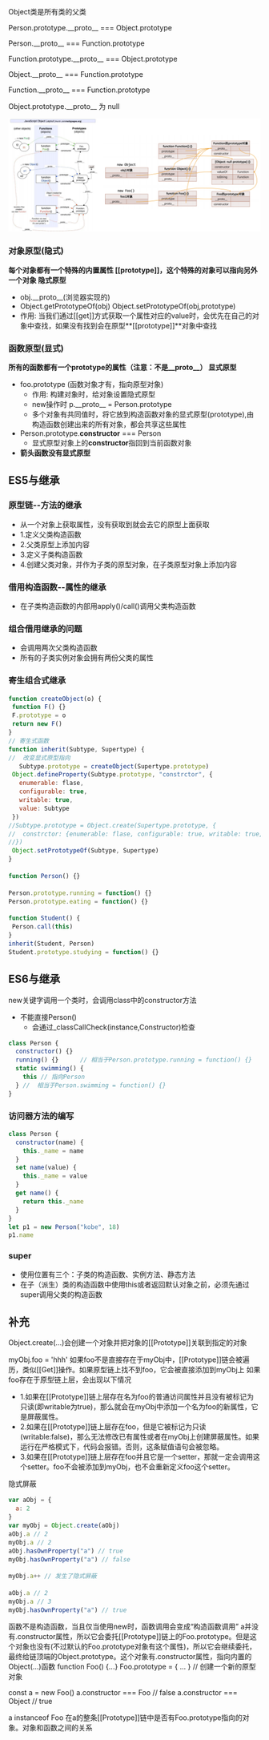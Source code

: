 Object类是所有类的父类

Person.prototype.\_\_proto\_\_ === Object.prototype

Person.\_\_proto\_\_ === Function.prototype 

Function.prototype.\_\_proto\_\_ === Object.prototype

Object.\_\_proto\_\_ === Function.prototype 

Function.\_\_proto\_\_ === Function.prototype 

Object.prototype.\_\_proto\_\_ 为 null



![image-20230124145558368](img/image-20230124145558368.png)





### 对象原型(隐式)

**每个对象都有一个特殊的内置属性 [[prototype]]，这个特殊的对象可以指向另外一个对象	隐式原型**

* obj.\_\_proto\_\_(浏览器实现的)
* Object.getPrototypeOf(obj)          Object.setPrototypeOf(obj,prototype)
* 作用: 当我们通过[[get]]方式获取一个属性对应的value时，会优先在自己的对象中查找，如果没有找到会在原型**[[prototype]]**对象中查找



### 函数原型(显式)

**所有的函数都有一个prototype的属性（注意：不是__proto__）		显式原型**         

* foo.prototype (函数对象才有，指向原型对象)
  * 作用: 构建对象时，给对象设置隐式原型
  * new操作时    p.\_\_proto\_\_ = Person.prototype
  * 多个对象有共同值时，将它放到构造函数对象的显式原型(prototype),由构造函数创建出来的所有对象，都会共享这些属性
* Person.prototype.**constructor** === Person
  * 显式原型对象上的**constructor**指回到当前函数对象
* **箭头函数没有显式原型**



## ES5与继承

### 原型链--方法的继承

* 从一个对象上获取属性，没有获取到就会去它的原型上面获取
* 1.定义父类构造函数
* 2.父类原型上添加内容
* 3.定义子类构造函数
* 4.创建父类对象，并作为子类的原型对象，在子类原型对象上添加内容

### 借用构造函数--属性的继承

* 在子类构造函数的内部用apply()/call()调用父类构造函数

### 组合借用继承的问题

* 会调用两次父类构造函数
* 所有的子类实例对象会拥有两份父类的属性



### 寄生组合式继承

 ```js
function createObject(o) {
  function F() {}
  F.prototype = o
  return new F()
}
// 寄生式函数
function inherit(Subtype, Supertype) {
//  改变显式原型指向
	Subtype.prototype = createObject(Supertype.prototype) 
  Object.defineProperty(Subtype.prototype, "constrctor", {
    enumerable: flase,
    configurable: true,
    writable: true,
    value: Subtype
  })
//Subtype.prototype = Object.create(Supertype.prototype, {
//  constrctor: {enumerable: flase, configurable: true, writable: true, value: Subtype}
//}) 
  Object.setPrototypeOf(Subtype, Supertype)
}

function Person() {}

Person.prototype.running = function() {}
Person.prototype.eating = function() {}

function Student() {
  Person.call(this)
}
inherit(Student, Person)
Student.prototype.studying = function() {}
 ```





## ES6与继承

new关键字调用一个类时，会调用class中的constructor方法

* 不能直接Person() 
  * 会通过_classCallCheck(instance,Constructor)检查

```js
class Person {
  constructor() {}
  running() {}		// 相当于Person.prototype.running = function() {}
  static swimming() {
    this // 指向Person
  } //	相当于Person.swimming = function() {}
}
```

### 访问器方法的编写

```js
class Person {
  constructor(name) {
    this._name = name
  }
  set name(value) {
    this._name = value
  }
  get name() {
    return this._name
  }
}
let p1 = new Person("kobe", 18)
p1.name
```

### super

* 使用位置有三个：子类的构造函数、实例方法、静态方法
* 在子（派生）类的构造函数中使用this或者返回默认对象之前，必须先通过super调用父类的构造函数







## 补充

Object.create(...)会创建一个对象并把对象的[[Prototype]]关联到指定的对象

myObj.foo = 'hhh'
如果foo不是直接存在于myObj中，[[Prototype]]链会被遍历，类似[[Get]]操作。如果原型链上找不到foo，它会被直接添加到myObj上
如果foo存在于原型链上层，会出现以下情况

- 1.如果在[[Prototype]]链上层存在名为foo的普通访问属性并且没有被标记为只读(即writable为true)，那么就会在myObj中添加一个名为foo的新属性，它是屏蔽属性。
- 2.如果在[[Prototype]]链上层存在foo，但是它被标记为只读(writable:false)，那么无法修改已有属性或者在myObj上创建屏蔽属性。如果运行在严格模式下，代码会报错。否则，这条赋值语句会被忽略。
- 3.如果在[[Prototype]]链上层存在foo并且它是一个setter，那就一定会调用这个setter。foo不会被添加到myObj，也不会重新定义foo这个setter。



隐式屏蔽

```js
var aObj = {
  a: 2
}
var myObj = Object.create(aObj)
aObj.a // 2
myObj.a // 2
aObj.hasOwnProperty("a") // true
myObj.hasOwnProperty("a") // false

myObj.a++ // 发生了隐式屏蔽

aObj.a // 2
myObj.a // 3
myObj.hasOwnProperty("a") // true
```



函数不是构造函数，当且仅当使用new时，函数调用会变成“构造函数调用”
a并没有.constructor属性，所以它会委托[[Prototype]]链上的Foo.prototype。但是这个对象也没有(不过默认的Foo.prototype对象有这个属性)，所以它会继续委托，最终给链顶端的Object.prototype。这个对象有.constructor属性，指向内置的Object(...)函数
function Foo() {...}
Foo.prototype = { ... } // 创建一个新的原型对象

const a = new Foo()
a.constructor =\== Foo // false
a.constructor =\== Object // true



a instanceof Foo 在a的整条[[Prototype]]链中是否有Foo.prototype指向的对象。对象和函数之间的关系

